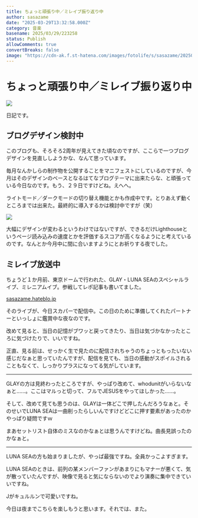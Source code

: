 ```yaml
---
title: ちょっと頑張り中／ミレイブ振り返り中
author: sasazame
date: "2025-03-29T13:32:58.000Z"
category: 音楽
basename: 2025/03/29/223258
status: Publish
allowComments: true
convertBreaks: false
image: "https://cdn-ak.f.st-hatena.com/images/fotolife/s/sasazame/20250329/20250329211736.png"
---
```

# ちょっと頑張り中／ミレイブ振り返り中

![](https://cdn-ak.f.st-hatena.com/images/fotolife/s/sasazame/20250329/20250329211736.png)

日記です。

<!-- Extended Body -->

## ブログデザイン検討中

このブログも、そろそろ2周年が見えてきた頃なのですが、ここらで一つブログデザインを見直ししようかな、なんて思っています。

毎月なんかしらの制作物を公開することをマニフェストにしているのですが、今月はそのデザインのベースとなるはてなブログテーマに出来たらな、と頑張っている今日なのです。もう、２９日ですけどね。えへへ。

ライトモード／ダークモードの切り替え機能とかも作成中です。とりあえず動くところまでは出来た。最終的に導入するかは検討中ですが（笑）

![](https://cdn-ak.f.st-hatena.com/images/fotolife/s/sasazame/20250329/20250329214226.gif)

大幅にデザインが変わるというわけではないですが、できるだけLighthouseというページ読み込みの速度とかを評価するスコアが高くなるようにと考えているのです。なんとか今月中に間に合いますようにとお祈りする夜でした。

## ミレイブ放送中

ちょうど１か月前、東京ドームで行われた、GLAY・LUNA SEAのスペシャルライブ、ミレニアムイブ。参戦してレポ記事も書いてました。

[sasazame.hateblo.jp](https://sasazame.hateblo.jp/entry/2025/02/24/141222)

そのライブが、今日スカパーで配信中。この日のために準備してくれたパートナーといっしょに鑑賞中な夜なのです。

改めて見ると、当日の記憶がブワッと戻ってきたり、当日は気づかなかったところに気づけたりで、いいですね。

正直、見る前は、せっかく生で見たのに配信されちゃうのちょっともったいない感じだなぁと思っていたんですが、配信を見ても、当日の感動がスポイルされることもなくて、しっかりプラスになってる気がしています。

* * *

GLAYの方は見終わったところですが、やっぱり改めて、whodunitがいらないなぁと……。ここはマルっと切って、フルでJESUSをやってほしかった……。

そして、改めて見ても思うのは、GLAYは一体どこで押したんだろうなぁと。そのせいでLUNA SEAは一曲削ったらしいんですけどどこに押す要素があったのかやっぱり疑問ですｗ

まあセットリスト自体のミスなのかなぁとは思うんですけどね。曲長見誤ったのかなぁと。

* * *

LUNA SEAの方も始まりましたが、やっぱ最強ですね。全員かっこよすぎます。

LUNA SEAのときは、前列の某メンバーファンがあまりにもマナーが悪くて、気が散っていたんですが、映像で見ると気にならないのでより演奏に集中できていいですね。

Jがキュルルンで可愛いですね。

今日は夜までこちらを楽しもうと思います。それでは、また。